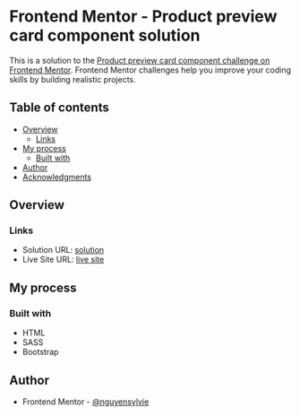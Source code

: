 # Frontend Mentor - Product preview card component solution

This is a solution to the [Product preview card component challenge on Frontend Mentor](https://www.frontendmentor.io/challenges/product-preview-card-component-GO7UmttRfa). Frontend Mentor challenges help you improve your coding skills by building realistic projects. 

## Table of contents

- [Overview](#overview)
  - [Links](#links)
- [My process](#my-process)
  - [Built with](#built-with)
- [Author](#author)
- [Acknowledgments](#acknowledgments)

## Overview

### Links

- Solution URL: [solution](https://github.com/nguyensylvie/product-preview-card)
- Live Site URL: [live site](https://nguyensylvie.github.io/product-preview-card)

## My process

### Built with

- HTML
- SASS
- Bootstrap

## Author

- Frontend Mentor - [@nguyensylvie](https://www.frontendmentor.io/profile/nguyensylvie)
